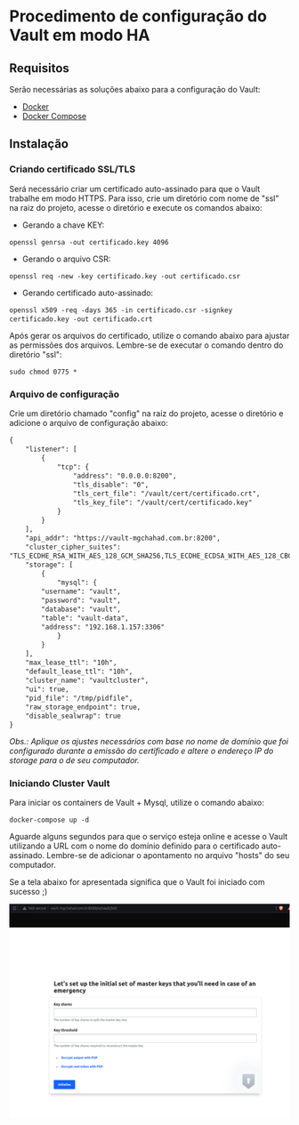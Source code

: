 # Procedimento de configuração do Vault em modo HA
## Requisitos
Serão necessárias as soluções abaixo para a configuração do Vault:

* [Docker](https://www.docker.com/)
* [Docker Compose](https://docs.docker.com/compose/)

## Instalação

### Criando certificado SSL/TLS
Será necessário criar um certificado auto-assinado para que o Vault trabalhe em modo HTTPS. Para isso, crie um diretório com nome de "ssl" na raiz do projeto, acesse o diretório e execute os comandos abaixo:

* Gerando a chave KEY:
```
openssl genrsa -out certificado.key 4096
```
* Gerando o arquivo CSR:
```
openssl req -new -key certificado.key -out certificado.csr
```
* Gerando certificado auto-assinado:
```
openssl x509 -req -days 365 -in certificado.csr -signkey certificado.key -out certificado.crt
```

Após gerar os arquivos do certificado, utilize o comando abaixo para ajustar as permissões dos arquivos. Lembre-se de executar o comando dentro do diretório "ssl":
```
sudo chmod 0775 *
```


### Arquivo de configuração
Crie um diretório chamado "config" na raiz do projeto, acesse o diretório e adicione o arquivo de configuração abaixo:

```
{
    "listener": [
        {
            "tcp": {
                "address": "0.0.0.0:8200",
                "tls_disable": "0",
                "tls_cert_file": "/vault/cert/certificado.crt",
                "tls_key_file": "/vault/cert/certificado.key"
            }
        }
    ],
    "api_addr": "https://vault-mgchahad.com.br:8200",
    "cluster_cipher_suites": "TLS_ECDHE_RSA_WITH_AES_128_GCM_SHA256,TLS_ECDHE_ECDSA_WITH_AES_128_CBC_SHA",
    "storage": [
        {
            "mysql": {
		"username": "vault",
        "password": "vault",
        "database": "vault",
        "table": "vault-data",
        "address": "192.168.1.157:3306"
            }
        }
    ],
    "max_lease_ttl": "10h",
    "default_lease_ttl": "10h",
    "cluster_name": "vaultcluster",
    "ui": true,
    "pid_file": "/tmp/pidfile",
    "raw_storage_endpoint": true,
    "disable_sealwrap": true
}
```

*Obs.: Aplique os ajustes necessários com base no nome de domínio que foi configurado durante a emissão do certificado e altere o endereço IP do storage para o de seu computador.*

### Iniciando Cluster Vault
Para iniciar os containers de Vault + Mysql, utilize o comando abaixo:
```
docker-compose up -d
```

Aguarde alguns segundos para que o serviço esteja online e acesse o Vault utilizando a URL com o nome do domínio definido para o certificado auto-assinado. Lembre-se de adicionar o apontamento no arquivo "hosts" do seu computador.

Se a tela abaixo for apresentada significa que o Vault foi iniciado com sucesso ;)

![](images/vault.png)
